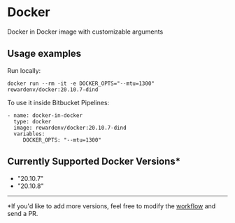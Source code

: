 # Docker

Docker in Docker image with customizable arguments

## Usage examples
Run locally:

```
docker run --rm -it -e DOCKER_OPTS="--mtu=1300" rewardenv/docker:20.10.7-dind
```

To use it inside Bitbucket Pipelines:

```
- name: docker-in-docker
  type: docker
  image: rewardenv/docker:20.10.7-dind
  variables:
     DOCKER_OPTS: "--mtu=1300"
```

## Currently Supported Docker Versions*
- "20.10.7"
- "20.10.8"

---

*If you'd like to add more versions, feel free to modify the [workflow](https://github.com/rewardenv/docker/blob/main/.github/workflows/build.yml) and send a PR.